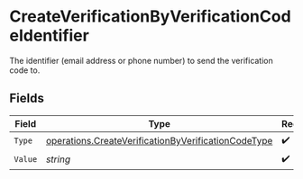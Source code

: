 # CreateVerificationByVerificationCodeIdentifier

The identifier (email address or phone number) to send the verification code to.


## Fields

| Field                                                                                                                      | Type                                                                                                                       | Required                                                                                                                   | Description                                                                                                                |
| -------------------------------------------------------------------------------------------------------------------------- | -------------------------------------------------------------------------------------------------------------------------- | -------------------------------------------------------------------------------------------------------------------------- | -------------------------------------------------------------------------------------------------------------------------- |
| `Type`                                                                                                                     | [operations.CreateVerificationByVerificationCodeType](../../models/operations/createverificationbyverificationcodetype.md) | :heavy_check_mark:                                                                                                         | N/A                                                                                                                        |
| `Value`                                                                                                                    | *string*                                                                                                                   | :heavy_check_mark:                                                                                                         | N/A                                                                                                                        |